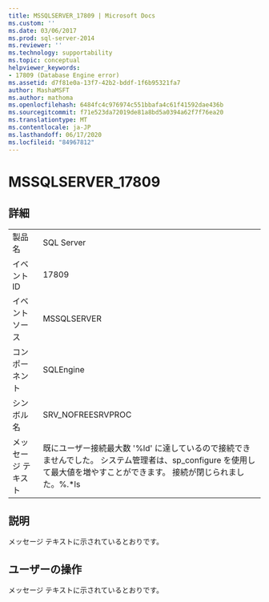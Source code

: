 ```yaml
---
title: MSSQLSERVER_17809 | Microsoft Docs
ms.custom: ''
ms.date: 03/06/2017
ms.prod: sql-server-2014
ms.reviewer: ''
ms.technology: supportability
ms.topic: conceptual
helpviewer_keywords:
- 17809 (Database Engine error)
ms.assetid: d7f81e0a-13f7-42b2-bddf-1f6b95321fa7
author: MashaMSFT
ms.author: mathoma
ms.openlocfilehash: 6484fc4c976974c551bbafa4c61f41592dae436b
ms.sourcegitcommit: f71e523da72019de81a8bd5a0394a62f7f76ea20
ms.translationtype: MT
ms.contentlocale: ja-JP
ms.lasthandoff: 06/17/2020
ms.locfileid: "84967812"
---
```

# <a name="mssqlserver_17809"></a>MSSQLSERVER_17809
    
## <a name="details"></a>詳細  
  
|||  
|-|-|  
|製品名|SQL Server|  
|イベント ID|17809|  
|イベント ソース|MSSQLSERVER|  
|コンポーネント|SQLEngine|  
|シンボル名|SRV_NOFREESRVPROC|  
|メッセージ テキスト|既にユーザー接続最大数 '%ld' に達しているので接続できませんでした。 システム管理者は、sp_configure を使用して最大値を増やすことができます。 接続が閉じられました。%.*ls|  
  
## <a name="explanation"></a>説明  
 メッセージ テキストに示されているとおりです。  
  
## <a name="user-action"></a>ユーザーの操作  
 メッセージ テキストに示されているとおりです。  
  
  
